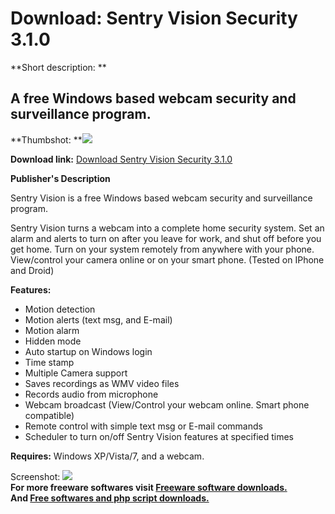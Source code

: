 # Download: Sentry Vision Security 3.1.0

**Short description: **

## A free Windows based webcam security and surveillance program.

  
**Thumbshot: **![](http://www.freewarefiles.com/screenshot/sentryvision_md.jpg)   
  
**Download link:** [Download Sentry Vision Security 3.1.0](http://freesoftwares.boysofts.com/Sentry-Vision-Security_program_77692.html)  
  

**Publisher's Description**  
  

Sentry Vision is a free Windows based webcam security and surveillance
program.

Sentry Vision turns a webcam into a complete home security system. Set an
alarm and alerts to turn on after you leave for work, and shut off before you
get home. Turn on your system remotely from anywhere with your phone.
View/control your camera online or on your smart phone. (Tested on IPhone and
Droid)

**Features:**

  * Motion detection 
  * Motion alerts (text msg, and E-mail) 
  * Motion alarm 
  * Hidden mode 
  * Auto startup on Windows login 
  * Time stamp 
  * Multiple Camera support 
  * Saves recordings as WMV video files 
  * Records audio from microphone 
  * Webcam broadcast (View/Control your webcam online. Smart phone compatible) 
  * Remote control with simple text msg or E-mail commands 
  * Scheduler to turn on/off Sentry Vision features at specified times 

**Requires:** Windows XP/Vista/7, and a webcam.

  
  
Screenshot: ![](http://www.freewarefiles.com/screenshot/sentryvision.jpg)  
**For more freeware softwares visit [Freeware software downloads.](http://freesoftwares.boysofts.com/)**   
**And [Free softwares and php script downloads.](http://www.boysofts.com/)**

